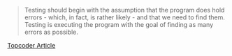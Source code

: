 > Testing should begin with the assumption that the program does hold errors - which,
in fact, is rather likely - and that we need to find them.
Testing is executing the program with the goal of finding as many errors as possible.

[Topcoder Article](https://www.topcoder.com/tc?module=Static&d1=features&d2=080706)
